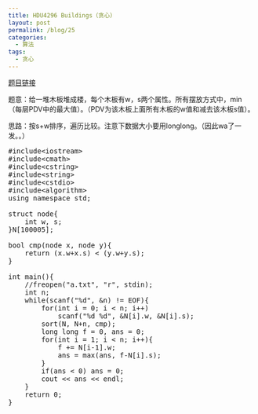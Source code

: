 ```yaml
---
title: HDU4296 Buildings（贪心）
layout: post
permalink: /blog/25
categories:
  - 算法
tags:
  - 贪心
---
```

<a href="http://acm.hdu.edu.cn/showproblem.php?pid=4296" target="_blank">题目链接</a>

题意：给一堆木板堆成楼，每个木板有w，s两个属性。所有摆放方式中，min（每层PDV中的最大值）。（PDV为该木板上面所有木板的w值和减去该木板s值）。

思路：按s+w排序，遍历比较。注意下数据大小要用longlong。（因此wa了一发。。）

<pre class="brush: cpp; title: ; notranslate" title="">#include&lt;iostream&gt;
#include&lt;cmath&gt;
#include&lt;cstring&gt;
#include&lt;string&gt;
#include&lt;cstdio&gt;
#include&lt;algorithm&gt;
using namespace std;

struct node{
    int w, s;
}N[100005];

bool cmp(node x, node y){
    return (x.w+x.s) &lt; (y.w+y.s);
}

int main(){
    //freopen("a.txt", "r", stdin);
    int n;
    while(scanf("%d", &n) != EOF){
        for(int i = 0; i &lt; n; i++)
            scanf("%d %d", &N[i].w, &N[i].s);
        sort(N, N+n, cmp);
        long long f = 0, ans = 0;
        for(int i = 1; i &lt; n; i++){
            f += N[i-1].w;
            ans = max(ans, f-N[i].s);
        }
        if(ans &lt; 0) ans = 0;
        cout &lt;&lt; ans &lt;&lt; endl;
    }
    return 0;
}
</pre>